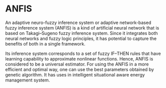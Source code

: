 # ANFIS

An adaptive neuro-fuzzy inference system or adaptive network-based fuzzy inference system (ANFIS) is a kind of artificial neural network that is based on Takagi–Sugeno fuzzy inference system. Since it integrates both neural networks and fuzzy logic principles, it has potential to capture the benefits of both in a single framework.

Its inference system corresponds to a set of fuzzy IF–THEN rules that have learning capability to approximate nonlinear functions. Hence, ANFIS is considered to be a universal estimator. For using the ANFIS in a more efficient and optimal way, one can use the best parameters obtained by genetic algorithm. It has uses in intelligent situational aware energy management system.
